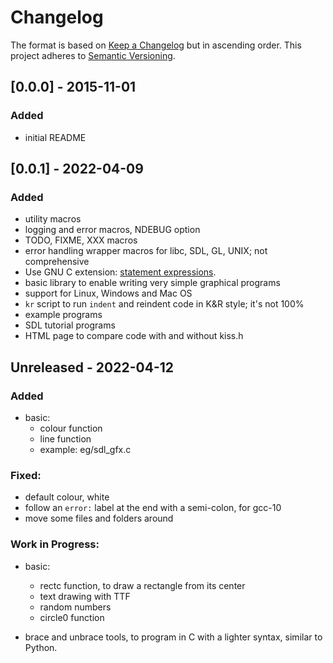 # Changelog

The format is based on [Keep a Changelog](http://keepachangelog.com/en/1.0.0/) but in ascending order.
This project adheres to [Semantic Versioning](http://semver.org/spec/v2.0.0.html).

## [0.0.0] - 2015-11-01

### Added

- initial README

## [0.0.1] - 2022-04-09

### Added

- utility macros
- logging and error macros, NDEBUG option
- TODO, FIXME, XXX macros
- error handling wrapper macros for libc, SDL, GL, UNIX; not comprehensive
- Use GNU C extension: [statement expressions](https://gcc.gnu.org/onlinedocs/gcc/Statement-Exprs.html).
- basic library to enable writing very simple graphical programs
- support for Linux, Windows and Mac OS
- `kr` script to run `indent` and reindent code in K&R style; it's not 100%
- example programs
- SDL tutorial programs
- HTML page to compare code with and without kiss.h

## Unreleased - 2022-04-12

### Added

- basic:
	- colour function
	- line function
	- example: eg/sdl_gfx.c

### Fixed:

- default colour, white
- follow an `error:` label at the end with a semi-colon, for gcc-10
- move some files and folders around

### Work in Progress:

- basic:
	- rectc function, to draw a rectangle from its center
	- text drawing with TTF
	- random numbers
	- circle0 function

- brace and unbrace tools, to program in C with a lighter syntax, similar to
  Python.
